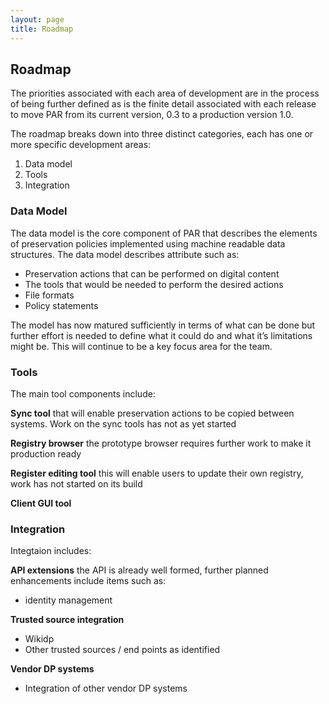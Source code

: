 ```yaml
---
layout: page
title: Roadmap
---
```


## Roadmap
The priorities associated with each area of development are in the process of being further defined as is the finite detail associated with each release to move PAR from its current version, 0.3 to a production version 1.0.

The roadmap breaks down into three distinct categories, each has one or more specific development areas:

1. Data model
2. Tools
3. Integration

### Data Model
The data model is the core component of PAR that describes the elements of preservation policies implemented using machine readable data structures. The data model describes attribute such as:
* Preservation actions that can be performed on digital content
* The tools that would be needed to perform the desired actions
* File formats
* Policy statements

The model has now matured sufficiently in terms of what can be done but further effort is needed to define what it could do and what it’s limitations might be. This will continue to be a key focus area for the team.

### Tools
The main tool components include: 

**Sync tool** that will enable preservation actions to be copied between systems. Work on the sync tools has not as yet started

**Registry browser** the prototype browser requires further work to make it production ready

**Register editing tool** this will enable users to update their own registry, work has not started on its build 

**Client GUI tool**

### Integration
Integtaion includes:

**API extensions** the API is already well formed, further planned enhancements include items such as:
* identity management

**Trusted source integration**
* Wikidp
* Other trusted sources / end points as identified

**Vendor DP systems**
* Integration of other vendor DP systems




